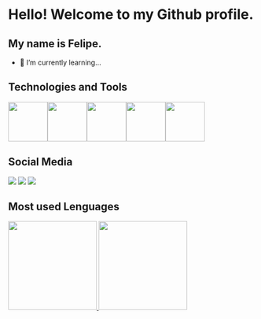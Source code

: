 # Hello! Welcome to my Github profile.
## My name is Felipe.

          
- 🌱 I’m currently learning...

## Technologies and Tools
<img src="https://cdn.jsdelivr.net/gh/devicons/devicon/icons/python/python-original-wordmark.svg" height="80" width="80"/><img src="https://cdn.jsdelivr.net/gh/devicons/devicon/icons/django/django-plain-wordmark.svg" height="80" width="80"/><img src="https://cdn.jsdelivr.net/gh/devicons/devicon/icons/mongodb/mongodb-original-wordmark.svg" height="80" width="80"/><img src="https://cdn.jsdelivr.net/gh/devicons/devicon/icons/github/github-original.svg" height="80" width="80"/><img src="https://cdn.jsdelivr.net/gh/devicons/devicon/icons/nodejs/nodejs-original.svg" height="80" width="80"/>
          
## Social Media
<div>
<a href="https://www.linkedin.com/in/felipe-gabriel-239a72199/" target="_blank"><img src="https://img.shields.io/badge/-LinkedIn-%230077B5?style=for-the-badge&logo=linkedin&logoColor=white" target="_blank"></a>
<a href="https://instagram.com/fee.gabriel_"target="_blank"><img src="https://img.shields.io/badge/-Instagram-%23E4405F?style=for-the-badge&logo=instagram&logoColor=white" target="_blank"></a>
<a href = "mailto:contato@FelipeGCaetano"><img src="https://img.shields.io/badge/Gmail-D14836?style=for-the-badge&logo=gmail&logoColor=white" target="_blank"></a>
</div>


## Most used Lenguages 
<div>
<a href="https://github.com/FelipeGCaetano">
<img height="180em" src="https://github-readme-stats.vercel.app/api/top-langs/?username=FelipeGCaetano&layout=compact&langs_count=7&theme=dracula"/>
<img height="180em" src="https://github-readme-stats.vercel.app/api?username=FelipeGCaetano&show_icons=true&theme=dracula&include_all_commits=true&count_private=true"/>
</div>
